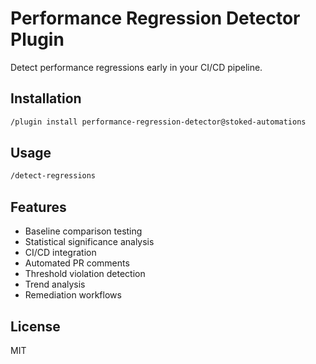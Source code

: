 # Performance Regression Detector Plugin

Detect performance regressions early in your CI/CD pipeline.

## Installation

```bash
/plugin install performance-regression-detector@stoked-automations
```

## Usage

```bash
/detect-regressions
```

## Features

- Baseline comparison testing
- Statistical significance analysis
- CI/CD integration
- Automated PR comments
- Threshold violation detection
- Trend analysis
- Remediation workflows

## License

MIT
